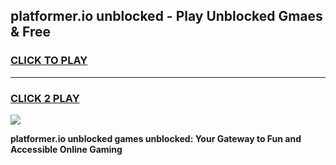 
## platformer.io unblocked - Play Unblocked Gmaes & Free
<h3>
<a href="https://news.freeplayer.one?title=platformer.io_unblocked&ref=23F">CLICK TO PLAY</a></h3>
<hr>

<h3>
<a href="https://news.freeplayer.one?title=platformer.io_unblocked&ref=23F">CLICK 2 PLAY</a>
  
</h3>

<a href="https://news.freeplayer.one?title=platformer.io_unblocked&ref=23F/"><img src="https://clearcache.store/games.png"></a>


**platformer.io unblocked games unblocked: Your Gateway to Fun and Accessible Online Gaming**
